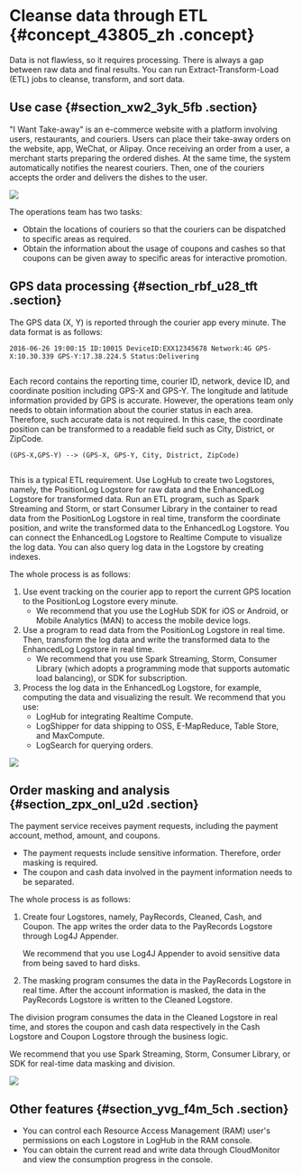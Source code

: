 # Cleanse data through ETL {#concept_43805_zh .concept}

Data is not flawless, so it requires processing. There is always a gap between raw data and final results. You can run Extract-Transform-Load \(ETL\) jobs to cleanse, transform, and sort data.

## Use case {#section_xw2_3yk_5fb .section}

"I Want Take-away" is an e-commerce website with a platform involving users, restaurants, and couriers. Users can place their take-away orders on the website, app, WeChat, or Alipay. Once receiving an order from a user, a merchant starts preparing the ordered dishes. At the same time, the system automatically notifies the nearest couriers. Then, one of the couriers accepts the order and delivers the dishes to the user.

![](http://static-aliyun-doc.oss-cn-hangzhou.aliyuncs.com/assets/img/13201/156896542632397_en-US.png)

The operations team has two tasks:

-   Obtain the locations of couriers so that the couriers can be dispatched to specific areas as required.
-   Obtain the information about the usage of coupons and cashes so that coupons can be given away to specific areas for interactive promotion.

## GPS data processing {#section_rbf_u28_tft .section}

The GPS data \(X, Y\) is reported through the courier app every minute. The data format is as follows:

``` {#codeblock_vpl_bwt_vd2}
2016-06-26 19:00:15 ID:10015 DeviceID:EXX12345678 Network:4G GPS-X:10.30.339 GPS-Y:17.38.224.5 Status:Delivering
			
```

Each record contains the reporting time, courier ID, network, device ID, and coordinate position including GPS-X and GPS-Y. The longitude and latitude information provided by GPS is accurate. However, the operations team only needs to obtain information about the courier status in each area. Therefore, such accurate data is not required. In this case, the coordinate position can be transformed to a readable field such as City, District, or ZipCode.

``` {#codeblock_xxs_l57_clk}
(GPS-X,GPS-Y) --> (GPS-X, GPS-Y, City, District, ZipCode)
			
```

This is a typical ETL requirement. Use LogHub to create two Logstores, namely, the PositionLog Logstore for raw data and the EnhancedLog Logstore for transformed data. Run an ETL program, such as Spark Streaming and Storm, or start Consumer Library in the container to read data from the PositionLog Logstore in real time, transform the coordinate position, and write the transformed data to the EnhancedLog Logstore. You can connect the EnhancedLog Logstore to Realtime Compute to visualize the log data. You can also query log data in the Logstore by creating indexes.

The whole process is as follows:

1.  Use event tracking on the courier app to report the current GPS location to the PositionLog Logstore every minute.
    -   We recommend that you use the LogHub SDK for iOS or Android, or Mobile Analytics \(MAN\) to access the mobile device logs.
2.  Use a program to read data from the PositionLog Logstore in real time. Then, transform the log data and write the transformed data to the EnhancedLog Logstore in real time.
    -   We recommend that you use Spark Streaming, Storm, Consumer Library \(which adopts a programming mode that supports automatic load balancing\), or SDK for subscription.
3.  Process the log data in the EnhancedLog Logstore, for example, computing the data and visualizing the result. We recommend that you use:
    -   LogHub for integrating Realtime Compute.
    -   LogShipper for data shipping to OSS, E-MapReduce, Table Store, and MaxCompute.
    -   LogSearch for querying orders.

![](http://static-aliyun-doc.oss-cn-hangzhou.aliyuncs.com/assets/img/13201/156896542632400_en-US.png)

## Order masking and analysis {#section_zpx_onl_u2d .section}

The payment service receives payment requests, including the payment account, method, amount, and coupons.

-   The payment requests include sensitive information. Therefore, order masking is required.
-   The coupon and cash data involved in the payment information needs to be separated.

The whole process is as follows:

1.  Create four Logstores, namely, PayRecords, Cleaned, Cash, and Coupon. The app writes the order data to the PayRecords Logstore through Log4J Appender.

    We recommend that you use Log4J Appender to avoid sensitive data from being saved to hard disks.

2.  The masking program consumes the data in the PayRecords Logstore in real time. After the account information is masked, the data in the PayRecords Logstore is written to the Cleaned Logstore.

The division program consumes the data in the Cleaned Logstore in real time, and stores the coupon and cash data respectively in the Cash Logstore and Coupon Logstore through the business logic.

We recommend that you use Spark Streaming, Storm, Consumer Library, or SDK for real-time data masking and division.

![](http://static-aliyun-doc.oss-cn-hangzhou.aliyuncs.com/assets/img/13201/156896542632401_en-US.png)

## Other features {#section_yvg_f4m_5ch .section}

-   You can control each Resource Access Management \(RAM\) user's permissions on each Logstore in LogHub in the RAM console.
-   You can obtain the current read and write data through CloudMonitor and view the consumption progress in the console.

